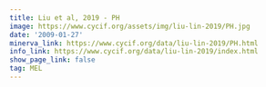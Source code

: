 ```yaml
---
title: Liu et al, 2019 - PH
image: https://www.cycif.org/assets/img/liu-lin-2019/PH.jpg
date: '2009-01-27'
minerva_link: https://www.cycif.org/data/liu-lin-2019/PH.html
info_link: https://www.cycif.org/data/liu-lin-2019/index.html
show_page_link: false
tag: MEL
---
```

